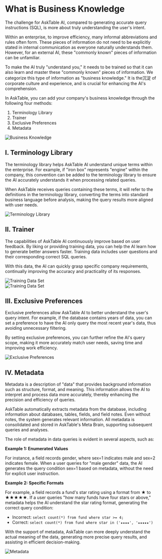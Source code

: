 # What is Business Knowledge

The challenge for AskTable AI, compared to generating accurate query instructions (SQL), is more about truly understanding the user's intent.

Within an enterprise, to improve efficiency, many informal abbreviations and rules often form. These pieces of information do not need to be explicitly stated in internal communication as everyone naturally understands them. However, for an external AI, these "commonly known" pieces of information can be unfamiliar.

To make the AI truly "understand you," it needs to be trained so that it can also learn and master these "commonly known" pieces of information. We categorize this type of information as "business knowledge." It is the沉淀 of corporate culture and experience, and is crucial for enhancing the AI's comprehension.

In AskTable, you can add your company's business knowledge through the following four methods:

1. Terminology Library
2. Trainer
3. Exclusive Preferences
4. Metadata

<div className="img-center xlarge">
  <img src="/img/asktable/business_knowledge_1.png" alt="Business Knowledge" />
</div>

## I. Terminology Library
The terminology library helps AskTable AI understand unique terms within the enterprise. For example, if "iron box" represents "engine" within the company, this convention can be added to the terminology library to ensure the AI accurately understands it when processing related queries.

When AskTable receives queries containing these terms, it will refer to the definitions in the terminology library, converting the terms into standard business language before analysis, making the query results more aligned with user needs.

<div className="img-center large">
  <img src="/img/asktable/business_knowledge_2.png" alt="Terminology Library" />
</div>

## II. Trainer

The capabilities of AskTable AI continuously improve based on user feedback. By liking or providing training data, you can help the AI learn how to generate better answers faster. Training data includes user questions and their corresponding correct SQL queries.

With this data, the AI can quickly grasp specific company requirements, continually improving the accuracy and practicality of its responses.

<div className="img-center large">
  <img src="/img/asktable/business_knowledge_training_data.png" alt="Training Data Set" />
</div>

<div className="img-center medium">
  <img src="/img/asktable/business_knowledge_training_data_2.png" alt="Training Data Set" />
</div>

## III. Exclusive Preferences

Exclusive preferences allow AskTable AI to better understand the user's query intent. For example, if the database contains years of data, you can set a preference to have the AI only query the most recent year's data, thus avoiding unnecessary filtering.

By setting exclusive preferences, you can further refine the AI's query scope, making it more accurately match user needs, saving time and improving work efficiency.

<div className="img-center medium">
  <img src="/img/asktable/business_knowledge_preference.png" alt="Exclusive Preferences" />
</div>

## IV. Metadata

Metadata is a description of "data" that provides background information such as structure, format, and meaning. This information allows the AI to interpret and process data more accurately, thereby enhancing the precision and efficiency of queries.

AskTable automatically extracts metadata from the database, including information about databases, tables, fields, and field notes. Even without notes, the system generates relevant information. All metadata is consolidated and stored in AskTable's Meta Brain, supporting subsequent queries and analyses.

The role of metadata in data queries is evident in several aspects, such as:

**Example 1: Enumerated Values**

For instance, a field records gender, where sex=1 indicates male and sex=2 indicates female. When a user queries for "male gender" data, the AI generates the query condition sex=1 based on metadata, without the need for explicit user instruction.

**Example 2: Specific Formats**

For example, a field records a fund's star rating using a format from ★ to ★★★★★. If a user queries "how many funds have four stars or above," metadata helps the AI understand the star rating format, generating the correct query condition:

- Incorrect: `select count(*) from fund where star >= 4;`
- Correct: `select count(*) from fund where star in ('★★★★', '★★★★★')`

With the support of metadata, AskTable can more deeply understand the actual meaning of the data, generating more precise query results, and assisting in efficient decision-making.

<div className="img-center large">
  <img src="/img/asktable/business_knowledge_meta_1.png" alt="Metadata" />
</div>